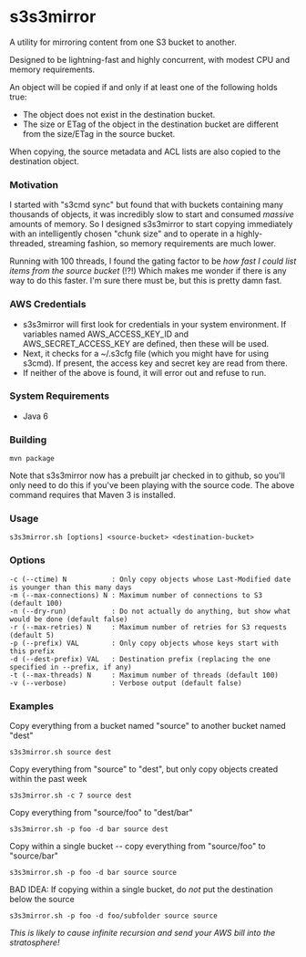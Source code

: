 s3s3mirror
==========

A utility for mirroring content from one S3 bucket to another.

Designed to be lightning-fast and highly concurrent, with modest CPU and memory requirements.

An object will be copied if and only if at least one of the following holds true:

* The object does not exist in the destination bucket.
* The size or ETag of the object in the destination bucket are different from the size/ETag in the source bucket.

When copying, the source metadata and ACL lists are also copied to the destination object.

### Motivation

I started with "s3cmd sync" but found that with buckets containing many thousands of objects, it was incredibly slow
to start and consumed *massive* amounts of memory. So I designed s3s3mirror to start copying immediately with an intelligently
chosen "chunk size" and to operate in a highly-threaded, streaming fashion, so memory requirements are much lower.

Running with 100 threads, I found the gating factor to be *how fast I could list items from the source bucket* (!?!)
Which makes me wonder if there is any way to do this faster. I'm sure there must be, but this is pretty damn fast.

### AWS Credentials

* s3s3mirror will first look for credentials in your system environment. If variables named AWS\_ACCESS\_KEY\_ID and AWS\_SECRET\_ACCESS\_KEY are defined, then these will be used.
* Next, it checks for a ~/.s3cfg file (which you might have for using s3cmd). If present, the access key and secret key are read from there.
* If neither of the above is found, it will error out and refuse to run.

### System Requirements

* Java 6

### Building

    mvn package

Note that s3s3mirror now has a prebuilt jar checked in to github, so you'll only need to do this if you've been playing with the source code.
The above command requires that Maven 3 is installed.

### Usage

    s3s3mirror.sh [options] <source-bucket> <destination-bucket>

### Options

    -c (--ctime) N           : Only copy objects whose Last-Modified date is younger than this many days
    -m (--max-connections) N : Maximum number of connections to S3 (default 100)
    -n (--dry-run)           : Do not actually do anything, but show what would be done (default false)
    -r (--max-retries) N     : Maximum number of retries for S3 requests (default 5)
    -p (--prefix) VAL        : Only copy objects whose keys start with this prefix
    -d (--dest-prefix) VAL   : Destination prefix (replacing the one specified in --prefix, if any)
    -t (--max-threads) N     : Maximum number of threads (default 100)
    -v (--verbose)           : Verbose output (default false)

### Examples

Copy everything from a bucket named "source" to another bucket named "dest"

    s3s3mirror.sh source dest

Copy everything from "source" to "dest", but only copy objects created within the past week

    s3s3mirror.sh -c 7 source dest

Copy everything from "source/foo" to "dest/bar"

    s3s3mirror.sh -p foo -d bar source dest

Copy within a single bucket -- copy everything from "source/foo" to "source/bar"

    s3s3mirror.sh -p foo -d bar source source

BAD IDEA: If copying within a single bucket, do *not* put the destination below the source

    s3s3mirror.sh -p foo -d foo/subfolder source source
*This is likely to cause infinite recursion and send your AWS bill into the stratosphere!*


